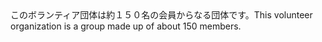 <tr><td>このボランティア団体は約１５０名の会員からなる団体です。<td><tr><tr><td>This volunteer organization is a group made up of about 150 members.<td><tr></table>

